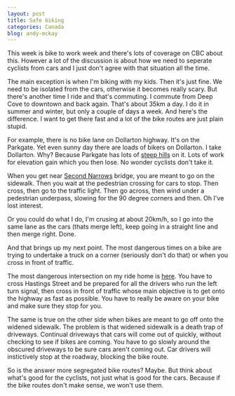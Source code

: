 ```yaml
---
layout: post
title: Safe biking
categories: Canada
blog: andy-mckay
---
```


This week is bike to work week and there's lots of coverage on CBC about this. However a lot of the discussion is about how we need to seperate cyclists from cars and I just don't agree with that situation all the time.

The main exception is when I'm biking with my kids. Then it's just fine. We need to be isolated from the cars, otherwise it becomes really scary. But there's another time I ride and that's commuting. I commute from Deep Cove to downtown and back again. That's about 35km a day. I do it in summer and winter, but only a couple of days a week. And here's the difference. I want to get there fast and a lot of the bike routes are just plain stupid.

For example, there is no bike lane on Dollarton highway. It's on the Parkgate. Yet even sunny day there are loads of bikers on Dollarton. I take Dollarton. Why? Because Parkgate has lots of <a href="http://goo.gl/maps/5u8bM">steep hills</a> on it. Lots of work for elevation gain which you then lose. No wonder cyclists don't take it.

When you get near <a href="http://goo.gl/maps/5u8bM">Second Narrows</a> bridge, you are meant to go on the sidewalk. Then you wait at the pedestrian crossing for cars to stop. Then cross, then go to the traffic light. Then go across, then wind under a pedestrian underpass, slowing for the 90 degree corners and then. Oh I've lost interest.

Or you could do what I do, I'm crusing at about 20km/h, so I go into the same lane as the cars (thats merge left), keep going in a straight line and then merge right. Done.

And that brings up my next point. The most dangerous times on a bike are trying to undertake a truck on a corner (seriously don't do that) or when you cross in front of traffic.

The most dangerous intersection on my ride home is <a href="http://goo.gl/maps/5u8bM">here</a>. You have to cross Hastings Street and be prepared for all the drivers who run the left turn signal, then cross in front of traffic whose main objective is to get onto the highway as fast as possible. You have to really be aware on your bike and make sure they stop for you.

The same is true on the other side when bikes are meant to go off onto the widened sidewalk. The problem is that widened sidewalk is a death trap of driveways. Continual driveways that cars will come out of quickly, without checking to see if bikes are coming. You have to go slowly around the obscured driveways to be sure cars aren't coming out. Car drivers will instictively stop at the roadway, blocking the bike route.

So is the answer more segregated bike routes? Maybe. But think about what's good for the cyclists, not just what is good for the cars. Because if the bike routes don't make sense, we won't use them.
